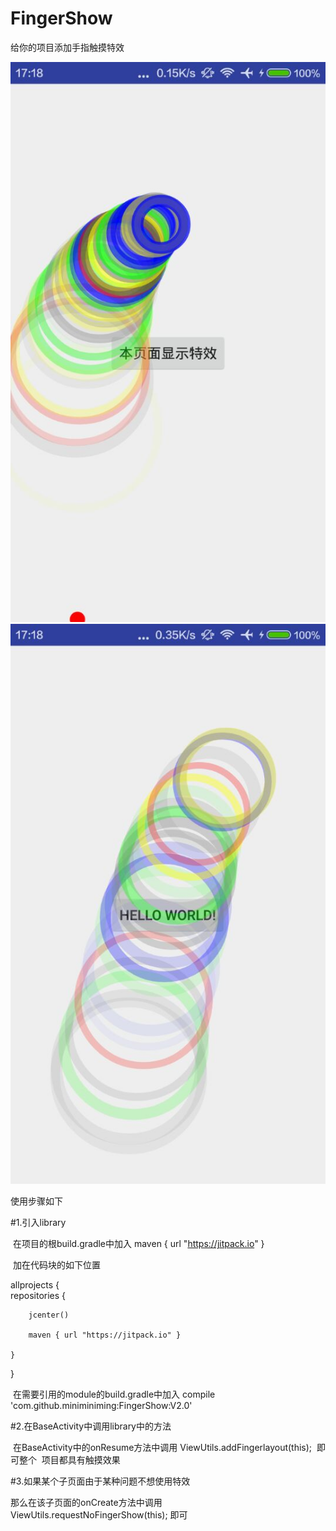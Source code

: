 # FingerShow
给你的项目添加手指触摸特效

![image](https://github.com/miniminiming/FingerShow/raw/master/app/wave1.jpg)
![image](https://github.com/miniminiming/FingerShow/raw/master/app/wave2.jpg)

使用步骤如下

#1.引入library

  在项目的根build.gradle中加入   maven { url "https://jitpack.io" }
  
  加在代码块的如下位置
  
  allprojects {  
    repositories {
    
        jcenter()
        
        maven { url "https://jitpack.io" }
        
    }    
  }
  
  在需要引用的module的build.gradle中加入
  compile 'com.github.miniminiming:FingerShow:V2.0'
  

#2.在BaseActivity中调用library中的方法

  在BaseActivity中的onResume方法中调用  ViewUtils.addFingerlayout(this);  即可整个
  项目都具有触摸效果
  
  
#3.如果某个子页面由于某种问题不想使用特效

那么在该子页面的onCreate方法中调用   ViewUtils.requestNoFingerShow(this); 即可
